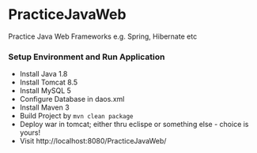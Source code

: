 # PracticeJavaWeb
Practice Java Web Frameworks e.g. Spring, Hibernate etc

### Setup Environment and Run Application ###
- Install Java 1.8
- Install Tomcat 8.5
- Install MySQL 5
- Configure Database in daos.xml
- Install Maven 3
- Build Project by
	` mvn clean package `
- Deploy war in tomcat; either thru eclispe or something else - choice is yours!
- Visit http://localhost:8080/PracticeJavaWeb/